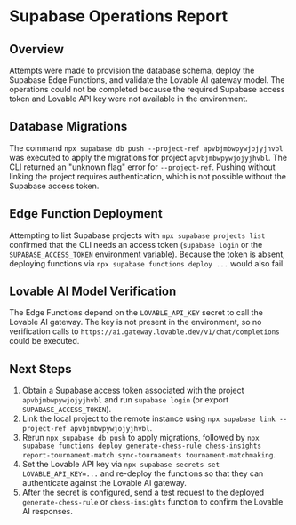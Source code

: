 # Supabase Operations Report

## Overview

Attempts were made to provision the database schema, deploy the Supabase Edge Functions, and validate the Lovable AI gateway model. The operations could not be completed because the required Supabase access token and Lovable API key were not available in the environment.

## Database Migrations

The command `npx supabase db push --project-ref apvbjmbwpywjojyjhvbl` was executed to apply the migrations for project `apvbjmbwpywjojyjhvbl`. The CLI returned an "unknown flag" error for `--project-ref`. Pushing without linking the project requires authentication, which is not possible without the Supabase access token.

## Edge Function Deployment

Attempting to list Supabase projects with `npx supabase projects list` confirmed that the CLI needs an access token (`supabase login` or the `SUPABASE_ACCESS_TOKEN` environment variable). Because the token is absent, deploying functions via `npx supabase functions deploy ...` would also fail.

## Lovable AI Model Verification

The Edge Functions depend on the `LOVABLE_API_KEY` secret to call the Lovable AI gateway. The key is not present in the environment, so no verification calls to `https://ai.gateway.lovable.dev/v1/chat/completions` could be executed.

## Next Steps

1. Obtain a Supabase access token associated with the project `apvbjmbwpywjojyjhvbl` and run `supabase login` (or export `SUPABASE_ACCESS_TOKEN`).
2. Link the local project to the remote instance using `npx supabase link --project-ref apvbjmbwpywjojyjhvbl`.
3. Rerun `npx supabase db push` to apply migrations, followed by `npx supabase functions deploy generate-chess-rule chess-insights report-tournament-match sync-tournaments tournament-matchmaking`.
4. Set the Lovable API key via `npx supabase secrets set LOVABLE_API_KEY=...` and re-deploy the functions so that they can authenticate against the Lovable AI gateway.
5. After the secret is configured, send a test request to the deployed `generate-chess-rule` or `chess-insights` function to confirm the Lovable AI responses.
